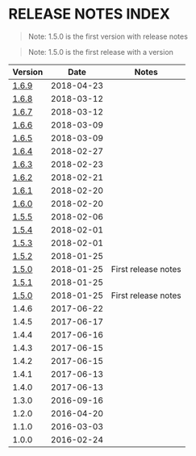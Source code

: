 # RELEASE NOTES INDEX

> Note: 1.5.0 is the first version with release notes

> Note: 1.5.0 is the first release with a version

| Version                           | Date       | Notes               |
|-----------------------------------|------------|---------------------|
| [1.6.9](RELEASE_NOTES_1.6.9.md) | 2018-04-23 |  |
| [1.6.8](RELEASE_NOTES_1.6.8.md) | 2018-03-12 |  |
| [1.6.7](RELEASE_NOTES_1.6.7.md) | 2018-03-12 |  |
| [1.6.6](RELEASE_NOTES_1.6.6.md) | 2018-03-09 |  |
| [1.6.5](RELEASE_NOTES_1.6.5.md) | 2018-03-09 |  |
| [1.6.4](RELEASE_NOTES_1.6.4.md) | 2018-02-27 |  |
| [1.6.3](RELEASE_NOTES_1.6.3.md) | 2018-02-23 |  |
| [1.6.2](RELEASE_NOTES_1.6.2.md) | 2018-02-21 |  |
| [1.6.1](RELEASE_NOTES_1.6.1.md) | 2018-02-20 |  |
| [1.6.0](RELEASE_NOTES_1.6.0.md) | 2018-02-20 |  |
| [1.5.5](RELEASE_NOTES_1.5.5.md) | 2018-02-06 |  |
| [1.5.4](RELEASE_NOTES_1.5.4.md) | 2018-02-01 |  |
| [1.5.3](RELEASE_NOTES_1.5.3.md) | 2018-02-01 |  |
| [1.5.2](RELEASE_NOTES_1.5.2.md) | 2018-01-25 |  |
| [1.5.0](RELEASE_NOTES_1.5.0.md) | 2018-01-25 | First release notes |
| [1.5.1](RELEASE_NOTES_1.5.1.md) | 2018-01-25 |  |
| [1.5.0](RELEASE_NOTES_1.5.0.md) | 2018-01-25 | First release notes |
| 1.4.6                             | 2017-06-22 |  |
| 1.4.5                             | 2017-06-17 |  |
| 1.4.4                             | 2017-06-16 |  |
| 1.4.3                             | 2017-06-15 |  |
| 1.4.2                             | 2017-06-15 |  |
| 1.4.1                             | 2017-06-13 |  |
| 1.4.0                             | 2017-06-13 |  |
| 1.3.0                             | 2016-09-16 |  |
| 1.2.0                             | 2016-04-20 |  |
| 1.1.0                             | 2016-03-03 |  |
| 1.0.0                             | 2016-02-24 |  |